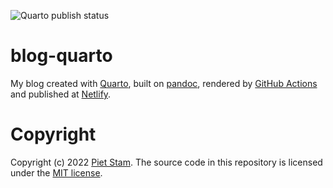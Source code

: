 ![Quarto publish status](https://github.com/pjastam/blog-quarto/actions/workflows/publish.yml/badge.svg)

# blog-quarto
My blog created with [Quarto](https://quarto.org/), built on [pandoc](https://pandoc.org/), rendered by [GitHub Actions](https://github.com/features/actions) and published at [Netlify](https://netlify.com/).

# Copyright

Copyright (c) 2022 [Piet Stam](https://www.pietstam.nl). The source code in this repository is licensed under the [MIT license](https://github.com/pjastam/blog-quarto/blob/main/LICENSE.md).
